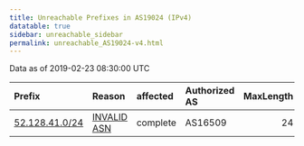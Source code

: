 ```yaml
---
title: Unreachable Prefixes in AS19024 (IPv4)
datatable: true
sidebar: unreachable_sidebar
permalink: unreachable_AS19024-v4.html
---
```


Data as of 2019-02-23 08:30:00 UTC


<div class="datatable-begin"></div>

| Prefix                                                 | Reason                                                                                                | affected   | Authorized AS   |   MaxLength | Anchor                           |   unreachable /24s |
|:-------------------------------------------------------|:------------------------------------------------------------------------------------------------------|:-----------|:----------------|------------:|:---------------------------------|-------------------:|
| [52.128.41.0/24](https://stat.ripe.net/52.128.41.0/24) | [INVALID ASN](https://rpki-validator.ripe.net/announcement-preview?asn=AS19024&prefix=52.128.41.0/24) | complete   | AS16509         |          24 | [ARIN](unreachable_ARIN-v4.html) |                  1 |

<div class="datatable-end"></div>